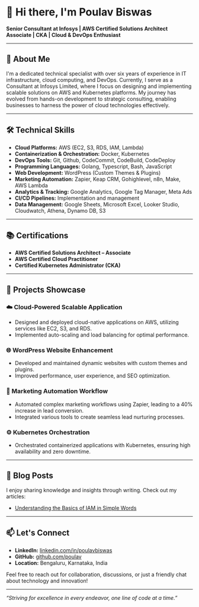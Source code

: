 # 👋 Hi there, I'm Poulav Biswas

**Senior Consultant at Infosys | AWS Certified Solutions Architect Associate | CKA | Cloud & DevOps Enthusiast**

---

## 🔧 About Me

I'm a dedicated technical specialist with over six years of experience in IT infrastructure, cloud computing, and DevOps. Currently, I serve as a Consultant at Infosys Limited, where I focus on designing and implementing scalable solutions on AWS and Kubernetes platforms. My journey has evolved from hands-on development to strategic consulting, enabling businesses to harness the power of cloud technologies effectively.

---

## 🛠️ Technical Skills

- **Cloud Platforms:** AWS (EC2, S3, RDS, IAM, Lambda)
- **Containerization & Orchestration:** Docker, Kubernetes
- **DevOps Tools:** Git, Github, CodeCommit, CodeBuild, CodeDeploy
- **Programming Languages:** Golang, Typescript, Bash, JavaScript
- **Web Development:** WordPress (Custom Themes & Plugins)
- **Marketing Automation:** Zapier, Keap CRM, Gohighlevel, n8n, Make, AWS Lambda
- **Analytics & Tracking:** Google Analytics, Google Tag Manager, Meta Ads
- **CI/CD Pipelines:** Implementation and management
- **Data Management:** Google Sheets, Microsoft Excel, Looker Studio, Cloudwatch, Athena, Dynamo DB, S3

---

## 📚 Certifications

- **AWS Certified Solutions Architect – Associate**  
- **AWS Certified Cloud Practitioner**  
- **Certified Kubernetes Administrator (CKA)**

---

## 🚀 Projects Showcase

### ☁️ Cloud-Powered Scalable Application
- Designed and deployed cloud-native applications on AWS, utilizing services like EC2, S3, and RDS.
- Implemented auto-scaling and load balancing for optimal performance.

### 🌐 WordPress Website Enhancement
- Developed and maintained dynamic websites with custom themes and plugins.
- Improved performance, user experience, and SEO optimization.

### 🔄 Marketing Automation Workflow
- Automated complex marketing workflows using Zapier, leading to a 40% increase in lead conversion.
- Integrated various tools to create seamless lead nurturing processes.

### ⚙️ Kubernetes Orchestration
- Orchestrated containerized applications with Kubernetes, ensuring high availability and zero downtime.

---

## 📝 Blog Posts

I enjoy sharing knowledge and insights through writing. Check out my articles:

- [Understanding the Basics of IAM in Simple Words](https://poulav.hashnode.dev/understanding-the-basics-of-iam-in-simple-words)

---

## 📫 Let's Connect

- **LinkedIn:** [linkedin.com/in/poulavbiswas](https://www.linkedin.com/in/poulavbiswas/)
- **GitHub:** [github.com/poulav](https://github.com/poulav)
- **Location:** Bengaluru, Karnataka, India

Feel free to reach out for collaboration, discussions, or just a friendly chat about technology and innovation!

---

*“Striving for excellence in every endeavor, one line of code at a time.”*
